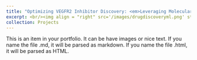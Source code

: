 ```yaml
---
title: "Optimizing VEGFR2 Inhibitor Discovery: <em>Leveraging Molecular Descriptors for Streamlined Drug Development</em>"
excerpt: <br/><img align = "right" src='/images/drugdiscoveryml.png' style="width:100px;height:100px;">
collection: Projects
---
```


This is an item in your portfolio. It can be have images or nice text. If you name the file .md, it will be parsed as markdown. If you name the file .html, it will be parsed as HTML.
